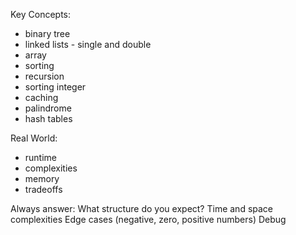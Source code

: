 Key Concepts:
  * binary tree
  * linked lists - single and double
  * array
  * sorting
  * recursion
  * sorting integer
  * caching
  * palindrome
  * hash tables

Real World:
  * runtime
  * complexities
  * memory
  * tradeoffs

Always answer:
What structure do you expect?
Time and space complexities
Edge cases (negative, zero, positive numbers)
Debug

